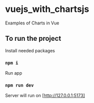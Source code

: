 # vuejs_with_chartsjs

Examples of Charts in Vue

## To run the project

Install needed packages

### `npm i`

Run app

### `npm run dev`

Server will run on [http://127.0.0.1:5173]